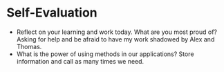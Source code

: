 # Self-Evaluation

- Reflect on your learning and work today. What are you most proud of?
   Asking for help and be afraid to have my work shadowed by Alex and Thomas. 
- What is the power of using methods in our applications?
   Store information and call as many times we need. 